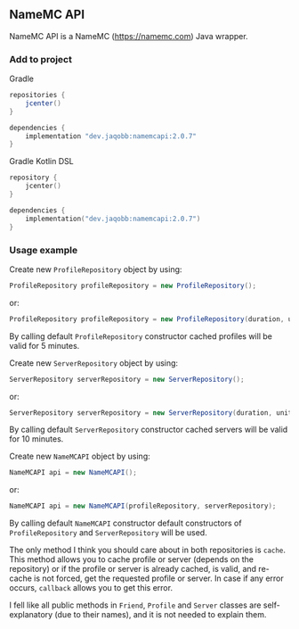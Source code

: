## NameMC API
NameMC API is a NameMC (https://namemc.com) Java wrapper.

### Add to project
Gradle
```groovy
repositories {
	jcenter()
}

dependencies {
	implementation "dev.jaqobb:namemcapi:2.0.7"
}
```

Gradle Kotlin DSL
```kotlin
repository {
	jcenter()
}

dependencies {
	implementation("dev.jaqobb:namemcapi:2.0.7")
}
```

### Usage example
Create new `ProfileRepository` object by using:
```java
ProfileRepository profileRepository = new ProfileRepository();
```
or:
```java
ProfileRepository profileRepository = new ProfileRepository(duration, unit);
```

By calling default `ProfileRepository` constructor cached profiles will be valid for 5 minutes.

Create new `ServerRepository` object by using:
```java
ServerRepository serverRepository = new ServerRepository();
```
or:
```java
ServerRepository serverRepository = new ServerRepository(duration, unit);
```

By calling default `ServerRepository` constructor cached servers will be valid for 10 minutes.

Create new `NameMCAPI` object by using:
```java
NameMCAPI api = new NameMCAPI();
```
or:
```java
NameMCAPI api = new NameMCAPI(profileRepository, serverRepository);
```

By calling default `NameMCAPI` constructor default constructors of `ProfileRepository` and `ServerRepository` will be used.

The only method I think you should care about in both repositories is `cache`. This method allows you to cache profile or server (depends on the repository) or if the profile or server is already cached, is valid, and re-cache is not forced, get the requested profile or server. In case if any error occurs, `callback` allows you to get this error.

I fell like all public methods in `Friend`, `Profile` and `Server` classes are self-explanatory (due to their names), and it is not needed to explain them.
